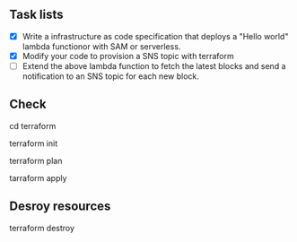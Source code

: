 ## Task lists
- [x] Write a infrastructure as code specification that deploys a "Hello world" lambda functionor with SAM or serverless.
- [x] Modify your code to provision a SNS topic with terraform 
- [ ] Extend the above lambda function to fetch the latest blocks and send a notification to an SNS topic for each new block.

## Check
cd terraform

terraform init

terraform plan

tarraform apply

## Desroy resources
terraform destroy
